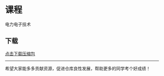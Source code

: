 # 课程

电力电子技术

## 下载

[点击下载压缩包](https://minhaskamal.github.io/DownGit/#/home?url=https://github.com/Royfor12/CQUT-electronic-information-engineering/tree/main/%E8%AF%BE%E7%A8%8B%E7%9B%AE%E5%BD%95/%E7%94%B5%E5%8A%9B%E7%94%B5%E5%AD%90%E6%8A%80%E6%9C%AF)

---

希望大家能多多贡献资源，促进仓库良性发展，帮助更多的同学考个好成绩！